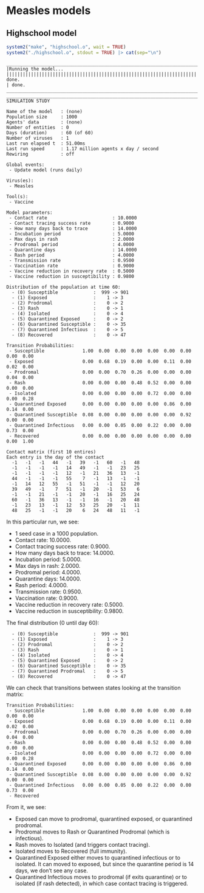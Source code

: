 # Measles models


## Highschool model

``` r
system2("make", "highschool.o", wait = TRUE)
system2("./highschool.o", stdout = TRUE) |> cat(sep="\n")
```

    _________________________________________________________________________
    |Running the model...
    |||||||||||||||||||||||||||||||||||||||||||||||||||||||||||||||||||||||| done.
    | done.
    ________________________________________________________________________________
    ________________________________________________________________________________
    SIMULATION STUDY

    Name of the model   : (none)
    Population size     : 1000
    Agents' data        : (none)
    Number of entities  : 0
    Days (duration)     : 60 (of 60)
    Number of viruses   : 1
    Last run elapsed t  : 51.00ms
    Last run speed      : 1.17 million agents x day / second
    Rewiring            : off

    Global events:
     - Update model (runs daily)

    Virus(es):
     - Measles

    Tool(s):
     - Vaccine

    Model parameters:
     - Contact rate                        : 10.0000
     - Contact tracing success rate        : 0.9000
     - How many days back to trace         : 14.0000
     - Incubation period                   : 5.0000
     - Max days in rash                    : 2.0000
     - Prodromal period                    : 4.0000
     - Quarantine days                     : 14.0000
     - Rash period                         : 4.0000
     - Transmission rate                   : 0.9500
     - Vaccination rate                    : 0.9000
     - Vaccine reduction in recovery rate  : 0.5000
     - Vaccine reduction in susceptibility : 0.9800

    Distribution of the population at time 60:
      - (0) Susceptible             :  999 -> 901
      - (1) Exposed                 :    1 -> 3
      - (2) Prodromal               :    0 -> 2
      - (3) Rash                    :    0 -> 1
      - (4) Isolated                :    0 -> 4
      - (5) Quarantined Exposed     :    0 -> 2
      - (6) Quarantined Susceptible :    0 -> 35
      - (7) Quarantined Infectious  :    0 -> 5
      - (8) Recovered               :    0 -> 47

    Transition Probabilities:
     - Susceptible              1.00  0.00  0.00  0.00  0.00  0.00  0.00  0.00  0.00
     - Exposed                  0.00  0.68  0.19  0.00  0.00  0.11  0.00  0.02  0.00
     - Prodromal                0.00  0.00  0.70  0.26  0.00  0.00  0.00  0.04  0.00
     - Rash                     0.00  0.00  0.00  0.48  0.52  0.00  0.00  0.00  0.00
     - Isolated                 0.00  0.00  0.00  0.00  0.72  0.00  0.00  0.00  0.28
     - Quarantined Exposed      0.00  0.00  0.00  0.00  0.00  0.86  0.00  0.14  0.00
     - Quarantined Susceptible  0.08  0.00  0.00  0.00  0.00  0.00  0.92  0.00  0.00
     - Quarantined Infectious   0.00  0.00  0.05  0.00  0.22  0.00  0.00  0.73  0.00
     - Recovered                0.00  0.00  0.00  0.00  0.00  0.00  0.00  0.00  1.00

    Contact matrix (first 10 entires)
    Each entry is the day of the contact
      -1   -1   -1   44   -1   39   -1   60   -1   48 
      -1   -1   -1   -1   14   49   -1   -1   23   25 
      -1   -1   -1   -1   12   -1   21   36   13   -1 
      44   -1   -1   -1   55    7   -1   13   -1   -1 
      -1   14   12   55   -1   51   -1   -1   12   20 
      39   49   -1    7   51   -1   20   -1   53    6 
      -1   -1   21   -1   -1   20   -1   16   25   24 
      60   -1   36   13   -1   -1   16   -1   20   48 
      -1   23   13   -1   12   53   25   20   -1   11 
      48   25   -1   -1   20    6   24   48   11   -1 

In this particular run, we see:

- 1 seed case in a 1000 population.
- Contact rate: 10.0000.
- Contact tracing success rate: 0.9000.
- How many days back to trace: 14.0000.
- Incubation period: 5.0000.
- Max days in rash: 2.0000.
- Prodromal period: 4.0000.
- Quarantine days: 14.0000.
- Rash period: 4.0000.
- Transmission rate: 0.9500.
- Vaccination rate: 0.9000.
- Vaccine reduction in recovery rate: 0.5000.
- Vaccine reduction in susceptibility: 0.9800.

The final distribution (0 until day 60):

      - (0) Susceptible             :  999 -> 901
      - (1) Exposed                 :    1 -> 3
      - (2) Prodromal               :    0 -> 2
      - (3) Rash                    :    0 -> 1
      - (4) Isolated                :    0 -> 4
      - (5) Quarantined Exposed     :    0 -> 2
      - (6) Quarantined Susceptible :    0 -> 35
      - (7) Quarantined Prodromal   :    0 -> 5
      - (8) Recovered               :    0 -> 47

We can check that transitions between states looking at the transition
matrix:

    Transition Probabilities:
     - Susceptible              1.00  0.00  0.00  0.00  0.00  0.00  0.00  0.00  0.00
     - Exposed                  0.00  0.68  0.19  0.00  0.00  0.11  0.00  0.02  0.00
     - Prodromal                0.00  0.00  0.70  0.26  0.00  0.00  0.00  0.04  0.00
     - Rash                     0.00  0.00  0.00  0.48  0.52  0.00  0.00  0.00  0.00
     - Isolated                 0.00  0.00  0.00  0.00  0.72  0.00  0.00  0.00  0.28
     - Quarantined Exposed      0.00  0.00  0.00  0.00  0.00  0.86  0.00  0.14  0.00
     - Quarantined Susceptible  0.08  0.00  0.00  0.00  0.00  0.00  0.92  0.00  0.00
     - Quarantined Infectious   0.00  0.00  0.05  0.00  0.22  0.00  0.00  0.73  0.00
     - Recovered  

From it, we see:

- Exposed can move to prodromal, quarantined exposed, or quarantined
  prodromal.
- Prodromal moves to Rash or Quarantined Prodromal (which is
  infectious).
- Rash moves to Isolated (and triggers contact tracing).
- Isolated moves to Recovered (full immunity).
- Quarantined Exposed either moves to quarantined infectious or to
  isolated. It can moved to exposed, but since the quarantine period is
  14 days, we don’t see any case.
- Quarantined Infectious moves to prodromal (if exits quarantine) or to
  isolated (if rash detected), in which case contact tracing is
  triggered.
